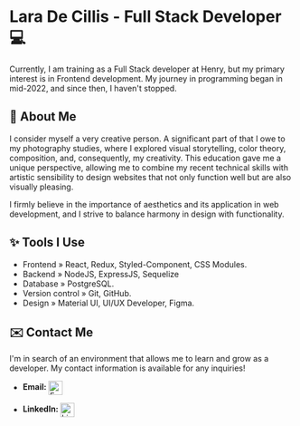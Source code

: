 # Lara De Cillis - Full Stack Developer 💻

Currently, I am training as a Full Stack developer at Henry, but my primary interest is in Frontend development. My journey in programming began in mid-2022, and since then, I haven't stopped. 


## 🌸 About Me

I consider myself a very creative person. A significant part of that I owe to my photography studies, where I explored visual storytelling, color theory, composition, and, consequently, my creativity. This education gave me a unique perspective, allowing me to combine my recent technical skills with artistic sensibility to design websites that not only function well but are also visually pleasing.

I firmly believe in the importance of aesthetics and its application in web development, and I strive to balance harmony in design with functionality.


## ✨ Tools I Use

- Frontend » React, Redux, Styled-Component, CSS Modules.
- Backend » NodeJS, ExpressJS, Sequelize
- Database » PostgreSQL.
- Version control » Git, GitHub.
- Design » Material UI, UI/UX Developer, Figma.

## ✉️ Contact Me

I'm in search of an environment that allows me to learn and grow as a developer. My contact information is available for any inquiries!

- **Email:** <a href="mailto:laradecillis@hotmail.com" style="text-decoration: none;">  <img src="https://upload.wikimedia.org/wikipedia/commons/thumb/f/f7/Microsoft_Outlook_2013-2019_logo.svg/1081px-Microsoft_Outlook_2013-2019_logo.svg.png" alt="Email" width="25" height="auto" style="vertical-align: middle;"></a>

- **LinkedIn:** <a href="https://www.linkedin.com/in/laradecillis" style="text-decoration: none;">  <img src="https://upload.wikimedia.org/wikipedia/commons/thumb/c/ca/LinkedIn_logo_initials.png/640px-LinkedIn_logo_initials.png" alt="LinkedIn" width="auto" height="25" style="vertical-align: middle;"></a>





<!--
**LaraDC5/LaraDC5** is a ✨ _special_ ✨ repository because its `README.md` (this file) appears on your GitHub profile.

Here are some ideas to get you started:

- 🔭 I’m currently working on ...
- 🌱 I’m currently learning ...
- 👯 I’m looking to collaborate on ...
- 🤔 I’m looking for help with ...
- 💬 Ask me about ...
- 📫 How to reach me: ...
- 😄 Pronouns: ...
- ⚡ Fun fact: ...
-->
